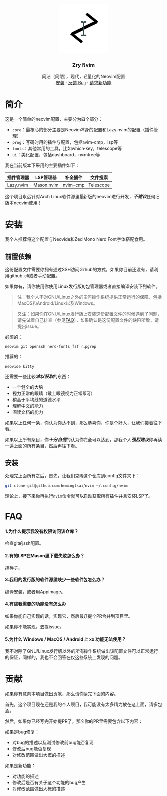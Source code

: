 <!-- 项目 LOGO -->
<br />
<div align="center">
  <a href="https://github.com/hemingtsai/zrynvim">
    <img src="images/logo.png" alt="Logo" width="160" height="160">
  </a>

  <h3 align="center">Zry Nvim</h3>

  <p align="center">
    简洁（简陋），现代，轻量化的Neovim配置
    <br />
    <a href="#安装">安装</a>
    ·
    <a href="https://github.com/hemingtsai/zrynvim/issues">反馈 Bug</a>
    ·
    <a href="https://github.com/hemingtsai/zrynvim/issues">请求新功能</a>
  </p>
</div>

# 简介

这是一个简单的neovim配置，主要分为四个部分：
    
- `core`：最核心的部分主要是Neovim本身的配置和Lazy.nvim的配置（插件管理）
- `prog`：写码时用的插件与配置，包括nvim-cmp，lsp等
- `tools`：其他常用的工具，比如which-key，telescope等
- `ui`：美化配置，包括dashboard，nvimtree等

我在当前版本下采用的主要插件如下：

|插件管理器|LSP管理器|补全插件|文件搜索|
|----------|---------|--------|--------|
|Lazy.nvim|Mason.nvim|nvim-cmp|Telescope|

这个项目永远针对Arch Linux软件源里最新版的neovim进行开发，***不建议***任何旧版本neovim使用！

# 安装

我个人推荐将这个配置与Neovide和Zed Mono Nerd Font字体搭配食用。

## 前置依赖

这份配置文件需要你拥有通过SSH访问Github的方式，如果你目前还没有，请利用github-cli或者手动配置。

如果你有，请你使用你使用Linux发行版的包管理器或者直接编译安装下列软件。

> 注：我个人不对GNU/Linux之外的任何操作系统提供正常运行的保障，包括MacOS和Android/Linux以及Windows。

> 又注：如果你在GNU/Linux发行版上安装这份配置文件的时候遇到了问题，请先试着自己排查（参见<a href="#FAQ">FAQ</a>），如果确认是这份配置文件的缺陷所致，请提出issue。

必须的：

```text
neovim git openssh nerd-fonts fzf ripgrep
```

推荐的：
```text
neovide kitty
```

还需要一些比较***难以获取***的东西：

- 一个健全的大脑
- 视力正常的眼睛（戴上眼镜视力正常即可）
- 稍高于平均线的道德水平
- 理解中文的能力
- 阅读文档的能力

如果以上任何一条，你认为你达不到，那么恭喜你，你是个好人，让我们接着往下看。

如果以上所有条目，你***十分自信***的认为你完全可以达到，那我个人***强烈建议***你再读一遍上面的所有条目，然后再往下看。

## 安装

处理完上面所有之后，首先，让我们克隆这个仓库到config文件夹下：

```sh 
git clone git@github.com:hemingtsai/nvim ~/.config/nvim
```

理论上，接下来你再执行`nvim`命令就可以自动获取所有插件并且安装LSP了。


# FAQ
#### 1.为什么提示我没有权限访问该仓库？

检查git的ssh配置。

#### 2.有的LSP在Mason里下载失败怎么办？

挂梯子。

#### 3.我用的发行版的软件源里缺少一些软件包怎么办？

编译安装，或者用Appimage。

#### 4.有些我需要的功能没有怎么办

如果你能自己实现的话，实现它，然后最好提个PR合并到项目里。

如果你不能实现，去提issue。

#### 5.为什么 Windows / MacOS / Android 上 xx 功能无法使用？

我不对除了GNU/Linux发行版以外的所有操作系统做出该配置文件可以正常运行的保证，同样的，我也不会回答在仅这些系统上发现的问题。


# 贡献

如果你有意向本项目做出贡献，那么请你读完下面的内容。

首先，这个项目现在还是我的个人项目，我可能没有太多精力放在这上面，请多包涵。

然后，如果你已经写完开始提PR了，那么你的PR里需要包含以下内容：

如果是bug修复：
- 对bug的描述以及测试修改前bug能否复现
- 修改后bug能否复现
- 对修改范围做出大概的描述

如果是新功能：
- 对功能的描述
- 修改后是否有关于这个功能的bug产生
- 对修改范围做出大概的描述

